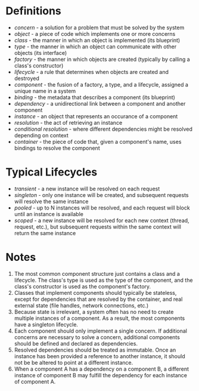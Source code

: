 # Definitions

- *concern* - a solution for a problem that must be solved by the system
- *object* - a piece of code which implements one or more concerns
- *class* - the manner in which an object is implemented (its blueprint)
- *type* - the manner in which an object can communicate with other objects (its interface)
- *factory* - the manner in which objects are created (typically by calling a class's constructor)
- *lifecycle* - a rule that determines when objects are created and destroyed
- *component* - the fusion of a factory, a type, and a lifecycle, assigned a unique name in a system
- *binding* - the metadata that describes a component (its blueprint)
- *dependency* - a unidirectional link between a component and another component
- *instance* - an object that represents an occurance of a component
- *resolution* - the act of retrieving an instance
- *conditional resolution* - where different dependencies might be resolved depending on context
- *container* - the piece of code that, given a component's name, uses bindings to resolve the component

# Typical Lifecycles

- *transient* - a new instance will be resolved on each request
- *singleton* - only one instance will be created, and subsequent requests will resolve the same instance
- *pooled* - up to N instances will be resolved, and each request will block until an instance is available
- *scoped* - a new instance will be resolved for each new context (thread, request, etc.), but subsequent
  requests within the same context will return the same instance

# Notes

1. The most common component structure just contains a class and a lifecycle. The class's type
   is used as the type of the component, and the class's constructor is used as the component's factory.
2. Classes that implement components should typically be stateless, except for dependencies that are
   resolved by the container, and real external state (file handles, network connections, etc.)
3. Because state is irrelevant, a system often has no need to create multiple instances of a component.
   As a result, the most components have a singleton lifecycle.
4. Each component should only implement a single concern. If additional concerns are necessary
   to solve a concern, additional components should be defined and declared as dependencies.
5. Resolved dependencies should be treated as immutable. Once an instance has been provided
   a reference to another instance, it should not be be altered to point at a different instance.
6. When a component A has a dependency on a component B, a different instance of component B may
   fulfill the dependency for each instance of component A.
